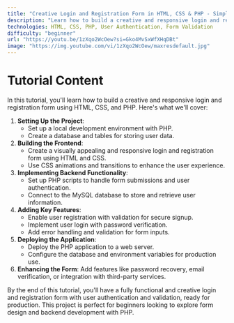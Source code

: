```yaml
---
title: "Creative Login and Registration Form in HTML, CSS & PHP - Simple PHP System"
description: "Learn how to build a creative and responsive login and registration form using HTML, CSS, and PHP. This tutorial covers form design, backend validation, and user authentication."
technologies: HTML, CSS, PHP, User Authentication, Form Validation
difficulty: "beginner"
url: "https://youtu.be/1zXqo2WcOew?si=Gko4MvSxWfXHqDBt"
image: "https://img.youtube.com/vi/1zXqo2WcOew/maxresdefault.jpg"
---
```


# Tutorial Content

In this tutorial, you'll learn how to build a creative and responsive login and registration form using HTML, CSS, and PHP. Here's what we'll cover:

1. **Setting Up the Project**:
   - Set up a local development environment with PHP.
   - Create a database and tables for storing user data.
2. **Building the Frontend**:
   - Create a visually appealing and responsive login and registration form using HTML and CSS.
   - Use CSS animations and transitions to enhance the user experience.
3. **Implementing Backend Functionality**:
   - Set up PHP scripts to handle form submissions and user authentication.
   - Connect to the MySQL database to store and retrieve user information.
4. **Adding Key Features**:
   - Enable user registration with validation for secure signup.
   - Implement user login with password verification.
   - Add error handling and validation for form inputs.
5. **Deploying the Application**:
   - Deploy the PHP application to a web server.
   - Configure the database and environment variables for production use.
6. **Enhancing the Form**: Add features like password recovery, email verification, or integration with third-party services.

By the end of this tutorial, you'll have a fully functional and creative login and registration form with user authentication and validation, ready for production. This project is perfect for beginners looking to explore form design and backend development with PHP.